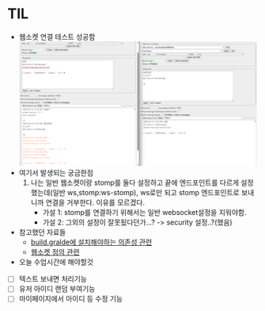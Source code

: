# TIL
- 웹소켓 연결 테스트 성공함
![img_6.png](img_6.png)
- 여기서 발생되는 궁금한점
  1. 나는 일반 웹소켓이랑 stomp를 둘다 설정하고 끝에 엔드포인트를 다르게 설정했는데(일반 ws,stomp:ws-stomp), ws로만 되고 stomp 엔드포인트로 보내니까 연결을 거부한다. 이유를 모르겠다.
     - 가설 1: stomp를 연결하기 위해서는 일반 websocket설정을 지워야함.
     - 가설 2: 그외의 설정이 잘못됬다던가...? -> security 설정..?(했음)
- 참고했던 자료들
  - [build.gralde에 설치해야하는 의존성 관련](https://kje1218.tistory.com/18)
  - [웹소켓 정의 관련](https://velog.io/@sj_yun/Web-Socket%EC%9D%B4%EB%9E%80)
- 오늘 수업시간에 해야할것
- [ ] 텍스트 보내면 처리기능
- [ ] 유저 아이디 랜덤 부여기능
- [ ] 마이페이지에서 아이디 등 수정 기능